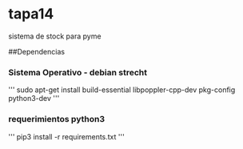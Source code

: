 # tapa14
sistema de stock para pyme

##Dependencias
### Sistema Operativo - debian strecht
'''
sudo apt-get install build-essential libpoppler-cpp-dev pkg-config python3-dev
'''
### requerimientos python3
'''
pip3 install -r requirements.txt
'''
